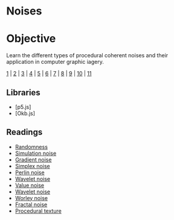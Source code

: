 # Noises



# Objective

Learn the different types of procedural coherent noises and their application in computer graphic iagery. 

[1](https://hiiambradkim.github.io/sketchbook/noises/1) | [2](https://hiiambradkim.github.io/sketchbook/noises/2) | [3](https://hiiambradkim.github.io/sketchbook/noises/3) | [4](https://hiiambradkim.github.io/sketchbook/noises/4) | [5](https://hiiambradkim.github.io/sketchbook/noises/5) | [6](https://hiiambradkim.github.io/sketchbook/noises/6) | [7](https://hiiambradkim.github.io/sketchbook/noises/7) | [8](https://hiiambradkim.github.io/sketchbook/noises/8) | [9](https://hiiambradkim.github.io/sketchbook/noises/9) | [10](https://hiiambradkim.github.io/sketchbook/noises/10) | [11](https://hiiambradkim.github.io/sketchbook/noises/11)

## Libraries

* [p5.js]
* [Okb.js]


## Readings

* [Randomness](https://en.wikipedia.org/wiki/Randomness)
* [Simulation noise](https://en.wikipedia.org/wiki/Simulation_noise)
* [Gradient noise](https://en.wikipedia.org/wiki/Gradient_noise)
* [Simplex noise](https://en.wikipedia.org/wiki/Simplex_noise)
* [Perlin noise](https://en.wikipedia.org/wiki/Perlin_noise)
* [Wavelet noise](https://en.wikipedia.org/wiki/Wavelet_noise)
* [Value noise](https://en.wikipedia.org/wiki/Value_noise)
* [Wavelet noise](https://en.wikipedia.org/wiki/Wavelet_noise)
* [Worley noise](https://en.wikipedia.org/wiki/Worley_noise)
* [Fractal noise](https://en.wikipedia.org/wiki/Fractal_noise)
* [Procedural texture](https://en.wikipedia.org/wiki/Procedural_texture)


